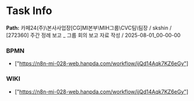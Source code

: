# Task Info

**Path:** 카페24(주)\본사사업장\[CG]MI본부\MIH그룹\CVC팀\팀장 / skshin / [272360] 주간 정례 보고 _ 그룹 회의 보고 자료 작성 / 2025-08-01_00-00-00

### BPMN
- ["https://n8n-mi-028-web.hanpda.com/workflow/ijQd14Aqk7KZ6eGy"]

### WIKI
- ["https://n8n-mi-028-web.hanpda.com/workflow/ijQd14Aqk7KZ6eGy"]

